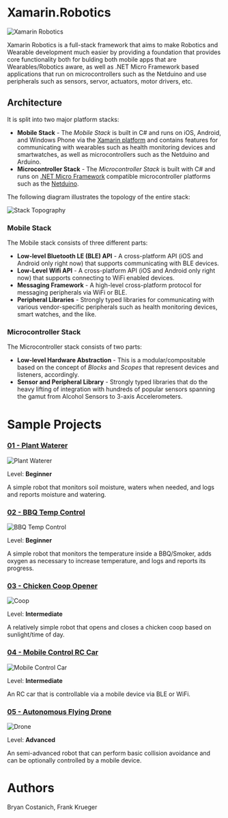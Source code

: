 # Xamarin.Robotics

![Xamarin Robotics](https://github.com/xamarin/Xamarin.Robotics/raw/master/Support%20Files/Images/Xamarin.Robotics%20Overview_Thumb.png)

Xamarin Robotics is a full-stack framework that aims to make Robotics and Wearable development much easier by providing a foundation that provides core functionality both for bulding both mobile apps that are Wearables/Robotics aware, as well as .NET Micro Framework based applications that run on microcontrollers such as the Netduino and use peripherals such as sensors, servor, actuators, motor drivers, etc.

## Architecture
 
It is split into two major platform stacks:

 * **Mobile Stack** - The _Mobile Stack_ is built in C# and runs on iOS, Android, and Windows Phone via the [Xamarin platform](http://xamarin.com) and contains features for communicating with wearables such as health monitoring devices and smartwatches, as well as microcontrollers such as the Netduino and Arduino.
 * **Microcontroller Stack** - The _Microcontroller Stack_ is built with C# and runs on [.NET Micro Framework](http://www.netmf.com/) compatible microcontroller platforms such as the [Netduino](http://netduino.com/).
 
The following diagram illustrates the topology of the entire stack:

![Stack Topography](https://github.com/xamarin/Xamarin.Robotics/raw/master/Support%20Files/Images/Xamarin.Robotics%20Stack%20Topography_Thumb.png)

### Mobile Stack

The Mobile stack consists of three different parts:

 * **Low-level Bluetooth LE (BLE) API** - A cross-platform API (iOS and Android only right now) that supports communicating with BLE devices.
 * **Low-Level Wifi API** - A cross-platform API (iOS and Android only right now) that supports connecting to WiFi enabled devices.
 * **Messaging Framework** - A high-level cross-platform protocol for messaging peripherals via WiFi or BLE.
 * **Peripheral Libraries** - Strongly typed libraries for communicating with various vendor-specific peripherals such as health monitoring devices, smart watches, and the like.

### Microcontroller Stack

The Microcontroller stack consists of two parts:

 * **Low-level Hardware Abstraction** - This is a modular/compositable based on the concept of _Blocks_ and _Scopes_ that represent devices and listeners, accordingly.
 * **Sensor and Peripheral Library** - Strongly typed libraries that do the heavy lifting of integration with hundreds of popular sensors spanning the gamut from Alcohol Sensors to 3-axis Accelerometers.

# Sample Projects

### [01 - Plant Waterer](https://github.com/xamarin/Xamarin.Robotics/tree/master/Projects/01%20-%20Plant%20Waterer)
![Plant Waterer](https://github.com/xamarin/Xamarin.Robotics/raw/master/Projects/01%20-%20Plant%20Waterer/Images/Illustration_Thumb.png)

Level: **Beginner** 

A simple robot that monitors soil moisture, waters when needed, and logs and reports moisture and watering. 

### [02 - BBQ Temp Control](https://github.com/xamarin/Xamarin.Robotics/tree/master/Projects/02%20-%20BBQ%20Temp%20Control)
![BBQ Temp Control](https://github.com/xamarin/Xamarin.Robotics/raw/master/Projects/02%20-%20BBQ%20Temp%20Control/Images/Illustration_thumb.png)

Level: **Beginner**

A simple robot that monitors the temperature inside a BBQ/Smoker, adds oxygen as necessary to increase temperature, and logs and reports its progress.

### [03 - Chicken Coop Opener](https://github.com/xamarin/Xamarin.Robotics/tree/master/Projects/03%20-%20Chicken%20Coop%20Opener)
![Coop](https://github.com/xamarin/Xamarin.Robotics/raw/master/Projects/03%20-%20Chicken%20Coop%20Opener/Images/Illustration_thumb.png)

Level: **Intermediate**

A relatively simple robot that opens and closes a chicken coop based on sunlight/time of day.

### [04 - Mobile Control RC Car](https://github.com/xamarin/Xamarin.Robotics/tree/master/Projects/04%20-%20Mobile%20Control%20Car)
![Mobile Control Car](https://github.com/xamarin/Xamarin.Robotics/raw/master/Projects/04%20-%20Mobile%20Control%20Car/Images/Illustration_thumb.png)

Level: **Intermediate**

An RC car that is controllable via a mobile device via BLE or WiFi.

### [05 - Autonomous Flying Drone](https://github.com/xamarin/Xamarin.Robotics/tree/master/Projects/05%20-%20Semi%20Autonomous%20Drone)
![Drone](https://github.com/xamarin/Xamarin.Robotics/raw/master/Projects/05%20-%20Semi%20Autonomous%20Drone/Images/Illustration_thumb.png)

Level: **Advanced**

An semi-advanced robot that can perform basic collision avoidance and can be optionally controlled by a mobile device.

# Authors
Bryan Costanich, Frank Krueger